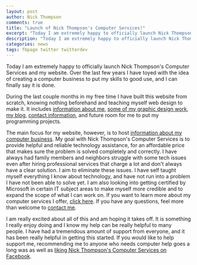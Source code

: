 ```yaml
---
layout: post
author: Nick Thompson
comments: true
title: "Launch of Nick Thompson's Computer Services!"
excerpt: "Today I am extremely happy to officially launch Nick Thompson's Computer Services and my website. Over the last few years I have toyed with the idea of creating a computer business to put my skills to good use, and I can finally say it is official. "
description: "Today I am extremely happy to officially launch Nick Thompson's Computer Services and my website. Over the last few years I have toyed with the idea of creating a computer business to put my skills to good use, and I can finally say it is official. "
categories: news
tags: fbpage twitter twitterdev
---
```

Today I am extremely happy to officially launch Nick Thompson's Computer Services and my website. Over the last few years I have toyed with the idea of creating a computer business to put my skills to good use, and I can finally say it is done. 

During the last couple months in my free time I have built this website from scratch, knowing nothing beforehand and teaching myself web design to make it. It includes [information about me][About], [some of my graphic design work][Portfolio], [my blog][Blog], [contact information][Contact], and future room for me to put my programming projects.

The main focus for my website, however, is to host [information about my computer business][Services]. My goal with Nick Thompson's Computer Services is to provide helpful and reliable technology assistance, for an affordable price that makes sure the problem is solved completely and correctly. I have always had family members and neighbors struggle with some tech issues even after hiring professional services that charge a lot and don't always have a clear solution. I aim to eliminate these issues. I have self taught myself everything I know about technology, and have not run into a problem I have not been able to solve yet. I am also looking into getting certified by Microsoft in certain IT subject areas to make myself more credible and to expand the scope of what I can work on. If you want to learn more about my computer services I offer, [click here][Services]. If you have any questions, feel more than welcome to [contact me][Contact].

I am really excited about all of this and am hoping it takes off. It is something I really enjoy doing and I know my help can be really helpful to many people. I have had a tremendous amount of support from everyone, and it has been really helpful in getting this started. If you would like to help support me, recommending me to anyone who needs computer help goes a long was as well as [liking Nick Thompson's Computer Services on Facebook][Facebook].

[Facebook]: https://www.facebook.com/nickthompsoncomputers
[Portfolio]: /portfolio/
[Services]: /help/
[About]: /about/
[Blog]: /blog/
[Contact]: /contact/
